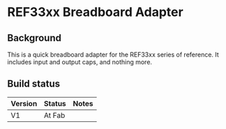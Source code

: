 # REF33xx Breadboard Adapter

## Background

This is a quick breadboard adapter for the REF33xx series of reference.  It includes input and output caps, and nothing more.

## Build status

| Version | Status | Notes |
| ------ | ---- | --- |
| V1 | At Fab | |